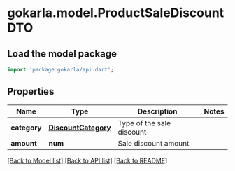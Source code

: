 # gokarla.model.ProductSaleDiscountDTO

## Load the model package
```dart
import 'package:gokarla/api.dart';
```

## Properties
Name | Type | Description | Notes
------------ | ------------- | ------------- | -------------
**category** | [**DiscountCategory**](DiscountCategory.md) | Type of the sale discount | 
**amount** | **num** | Sale discount amount | 

[[Back to Model list]](../README.md#documentation-for-models) [[Back to API list]](../README.md#documentation-for-api-endpoints) [[Back to README]](../README.md)


